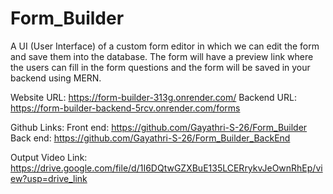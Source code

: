 # Form_Builder

A UI (User Interface) of a custom form editor in which we can edit the form and save them into the database. The form will have a preview link where the users can fill in the form questions and the form will be saved in your backend using MERN.

Website URL: https://form-builder-313g.onrender.com/ 
Backend URL: https://form-builder-backend-5rcv.onrender.com/forms

Github Links:
Front end: https://github.com/Gayathri-S-26/Form_Builder
Back end: https://github.com/Gayathri-S-26/Form_Builder_BackEnd

Output Video Link: https://drive.google.com/file/d/1I6DQtwGZXBuE135LCERrykvJeOwnRhEp/view?usp=drive_link
